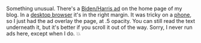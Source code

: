 Something  unusual. There's a <a href="http://scripting.com/images/2020/09/06/bidenHarris2020.png">Biden/Harris ad</a> on the home page of my blog. In a <a href="http://scripting.com/images/2020/10/10/scriptingDesktop.png">desktop browser</a> it's in the right margin. It was tricky on a <a href="http://scripting.com/images/2020/10/10/scriptingOnPhone.png">phone</a>, so I just had the ad overlay the page, at .5 opacity. You can still read the text underneath it, but it's better if you scroll it out of the way. Sorry, I never run ads here, except when I do. :boom: 
